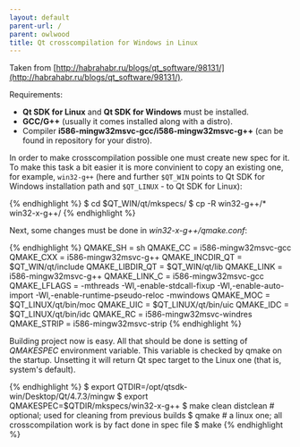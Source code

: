 ```yaml
---
layout: default
parent-url: /
parent: owlwood
title: Qt crosscompilation for Windows in Linux
---
```

Taken from [http://habrahabr.ru/blogs/qt_software/98131/](http://habrahabr.ru/blogs/qt_software/98131/).

Requirements:

* **Qt SDK for Linux** and **Qt SDK for Windows** must be installed.
* **GCC/G++** (usually it comes installed along with a distro).
* Compiler **i586-mingw32msvc-gcc/i586-mingw32msvc-g++** (can be found in repository for your distro).

In order to make crosscompilation possible one must create new spec for it. To make this task a bit easier it is more convinient to copy an existing one, for example, `win32-g++` (here and further `$QT_WIN` points to Qt SDK for Windows installation path and `$QT_LINUX` - to Qt SDK for Linux):

{% endhighlight %}
$ cd $QT_WIN/qt/mkspecs/
$ cp -R win32-g++/* win32-x-g++/
{% endhighlight %}

Next, some changes must be done in _win32-x-g++/qmake.conf_:

{% endhighlight %}
QMAKE_SH = sh
QMAKE_CC = i586-mingw32msvc-gcc
QMAKE_CXX = i586-mingw32msvc-g++
QMAKE_INCDIR_QT = $QT_WIN/qt/include
QMAKE_LIBDIR_QT = $QT_WIN/qt/lib
QMAKE_LINK = i586-mingw32msvc-g++
QMAKE_LINK_C = i586-mingw32msvc-gcc
QMAKE_LFLAGS = -mthreads -Wl,-enable-stdcall-fixup -Wl,-enable-auto-import -Wl,-enable-runtime-pseudo-reloc -mwindows
QMAKE_MOC = $QT_LINUX/qt/bin/moc
QMAKE_UIC = $QT_LINUX/qt/bin/uic
QMAKE_IDC = $QT_LINUX/qt/bin/idc
QMAKE_RC = i586-mingw32msvc-windres
QMAKE_STRIP = i586-mingw32msvc-strip
{% endhighlight %}

Building project now is easy. All that should be done is setting of _QMAKESPEC_ environment variable. This variable is checked by qmake on the startup. Unsetting it  will return Qt spec target to the Linux one (that is, system's default).

{% endhighlight %}
$ export QTDIR=/opt/qtsdk-win/Desktop/Qt/4.7.3/mingw
$ export QMAKESPEC=$QTDIR/mkspecs/win32-x-g++
$ make clean distclean # optional; used for cleaning from previous builds
$ qmake # a linux one; all crosscompilation work is by fact done in spec file
$ make
{% endhighlight %}
